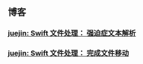## 博客


### [juejin: Swift 文件处理： 强迫症文本解析](https://juejin.cn/post/6910243717450465288)

### [juejin: Swift 文件处理： 完成文件移动](https://juejin.cn/post/6911001065500442638/)

